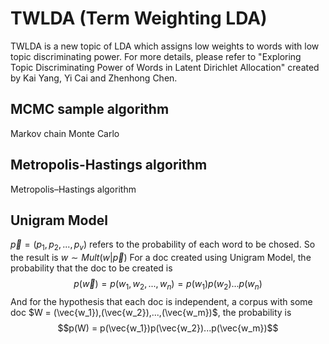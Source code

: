 TWLDA (Term Weighting LDA)
===

TWLDA is a new topic of LDA which assigns low weights to words with low topic discriminating power. For more details, please refer to "Exploring Topic Discriminating Power of Words in Latent Dirichlet
Allocation" created by Kai Yang, Yi Cai and Zhenhong Chen.

## MCMC sample algorithm

<a herf="https://en.wikipedia.org/wiki/Markov_chain_Monte_Carlo">Markov chain Monte Carlo</a>

## Metropolis-Hastings algorithm

<a herf="https://en.wikipedia.org/wiki/Metropolis%E2%80%93Hastings_algorithm">Metropolis–Hastings algorithm</a>

## Unigram Model
$\vec{p} = (p_1, p_2, ..., p_v)$ refers to the probability of each word to be chosed.
So the result is $w \sim Mult(w|\vec{p})$
For a doc created using Unigram Model, the probability that the doc to be created is
$$p(\vec{w}) = p(w_1, w_2, ..., w_n) = p(w_1)p(w_2)...p(w_n)$$
And for the hypothesis that each doc is independent, a corpus with some doc $W = (\vec{w_1}),(\vec{w_2}),...,(\vec{w_m})$, the probability is
$$p(W) = p(\vec{w_1})p(\vec{w_2})...p(\vec{w_m})$$
